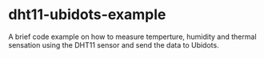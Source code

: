# dht11-ubidots-example
A brief code example on how to measure temperture, humidity and thermal sensation using the DHT11 sensor and send the data to Ubidots.
